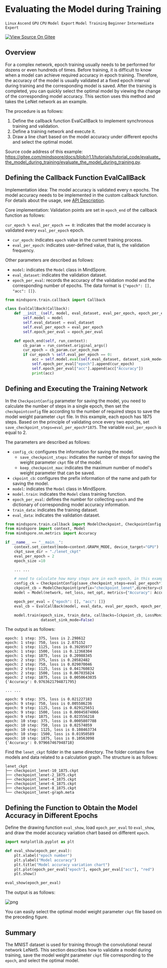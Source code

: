 ﻿# Evaluating the Model during Training

`Linux` `Ascend` `GPU` `CPU` `Model Export` `Model Training` `Beginner` `Intermediate` `Expert`

[![View Source On Gitee](../_static/logo_source.png)](https://gitee.com/mindspore/docs/blob/r1.1/tutorials/training/source_en/advanced_use/evaluate_the_model_during_training.md)

## Overview

For a complex network, epoch training usually needs to be performed for dozens or even hundreds of times. Before training, it is difficult to know when a model can achieve required accuracy in epoch training. Therefore, the accuracy of the model is usually validated at a fixed epoch interval during training and the corresponding model is saved. After the training is completed, you can quickly select the optimal model by viewing the change of the corresponding model accuracy. This section uses this method and takes the LeNet network as an example.

The procedure is as follows:

1. Define the callback function EvalCallBack to implement synchronous training and validation.
2. Define a training network and execute it.
3. Draw a line chart based on the model accuracy under different epochs and select the optimal model.

Source code address of this example: <https://gitee.com/mindspore/docs/blob/r1.1/tutorials/tutorial_code/evaluate_the_model_during_training/evaluate_the_model_during_training.py>.

## Defining the Callback Function EvalCallBack

Implementation idea: The model accuracy is validated every n epochs. The model accuracy needs to be implemented in the custom callback function. For details about the usage, see [API Description](https://www.mindspore.cn/doc/api_python/en/r1.1/mindspore/mindspore.train.html#mindspore.train.callback.Callback).

Core implementation: Validation points are set in `epoch_end` of the callback function as follows:

`cur_epoch % eval_per_epoch == 0`: indicates that the model accuracy is validated every `eval_per_epoch` epoch.

- `cur_epoch`: indicates `epoch` value in the current training process.
- `eval_per_epoch`: indicates user-defined value, that is, the validation frequency.

Other parameters are described as follows:

- `model`: indicates the `Model` class in MindSpore.
- `eval_dataset`: indicates the validation dataset.
- `epoch_per_eval`: records the accuracy of the validation model and the corresponding number of epochs. The data format is `{"epoch": [], "acc": []}`.

```python
from mindspore.train.callback import Callback

class EvalCallBack(Callback):
    def __init__(self, model, eval_dataset, eval_per_epoch, epoch_per_eval):
        self.model = model
        self.eval_dataset = eval_dataset
        self.eval_per_epoch = eval_per_epoch
        self.epoch_per_eval = epoch_per_eval

    def epoch_end(self, run_context):
        cb_param = run_context.original_args()
        cur_epoch = cb_param.cur_epoch_num
        if cur_epoch % self.eval_per_epoch == 0:
            acc = self.model.eval(self.eval_dataset, dataset_sink_mode=False)
            self.epoch_per_eval["epoch"].append(cur_epoch)
            self.epoch_per_eval["acc"].append(acc["Accuracy"])
            print(acc)

```

## Defining and Executing the Training Network

In the `CheckpointConfig` parameter for saving the model, you need to calculate the number of steps in a single epoch, then set the `checkpointconfig` file according to the number of required steps to save the model weight parameter `ckpt` file. In this example, each epoch has 1875 steps. Based on the principle of validating once every two epochs, set `save_checkpoint_steps=eval_per_epoch*1875`. The variable `eval_per_epoch` is equal to 2.

The parameters are described as follows:

- `config_ck`: configures the information for saving the model.
    - `save_checkpoint_steps`: indicates the number of steps for saving the weight parameter `ckpt` file of the model.
    - `keep_checkpoint_max`: indicates the maximum number of model's weight parameter that can be saved.
- `ckpoint_cb`: configures the prefix information of the name and path for saving the model.
- `model`: indicates the `Model` class in MindSpore.
- `model.train`: indicates the `Model` class training function.
- `epoch_per_eval`: defines the number for collecting `epoch` and the dictionary of corresponding model accuracy information.
- `train_data`: indicates the training dataset.
- `eval_data`: indicates the validation dataset.

```python
from mindspore.train.callback import ModelCheckpoint, CheckpointConfig, LossMonitor
from mindspore import context, Model
from mindspore.nn.metrics import Accuracy

if __name__ == "__main__":
    context.set_context(mode=context.GRAPH_MODE, device_target="GPU")
    ckpt_save_dir = "./lenet_ckpt"
    eval_per_epoch = 2
    epoch_size =10

    ... ...

    # need to calculate how many steps are in each epoch, in this example, 1875 steps per epoch.
    config_ck = CheckpointConfig(save_checkpoint_steps=eval_per_epoch*1875, keep_checkpoint_max=15)
    ckpoint_cb = ModelCheckpoint(prefix="checkpoint_lenet",directory=ckpt_save_dir, config=config_ck)
    model = Model(network, net_loss, net_opt, metrics={"Accuracy": Accuracy()})

    epoch_per_eval = {"epoch": [], "acc": []}
    eval_cb = EvalCallBack(model, eval_data, eval_per_epoch, epoch_per_eval)

    model.train(epoch_size, train_data, callbacks=[ckpoint_cb, LossMonitor(375), eval_cb],
                dataset_sink_mode=False)
```

The output is as follows:

```text
epoch: 1 step: 375, loss is 2.298612
epoch: 1 step: 750, loss is 2.075152
epoch: 1 step: 1125, loss is 0.39205977
epoch: 1 step: 1500, loss is 0.12368304
epoch: 1 step: 1875, loss is 0.20988345
epoch: 2 step: 375, loss is 0.20582482
epoch: 2 step: 750, loss is 0.029070046
epoch: 2 step: 1125, loss is 0.041760832
epoch: 2 step: 1500, loss is 0.067035824
epoch: 2 step: 1875, loss is 0.0050643035
{'Accuracy': 0.9763621794871795}

... ...

epoch: 9 step: 375, loss is 0.021227183
epoch: 9 step: 750, loss is 0.005586236
epoch: 9 step: 1125, loss is 0.029125651
epoch: 9 step: 1500, loss is 0.00045874066
epoch: 9 step: 1875, loss is 0.023556218
epoch: 10 step: 375, loss is 0.0005807788
epoch: 10 step: 750, loss is 0.02574059
epoch: 10 step: 1125, loss is 0.108463734
epoch: 10 step: 1500, loss is 0.01950589
epoch: 10 step: 1875, loss is 0.10563098
{'Accuracy': 0.979667467948718}
```

Find the `lenet_ckpt` folder in the same directory. The folder contains five models and data related to a calculation graph. The structure is as follows:

```text
lenet_ckpt
├── checkpoint_lenet-10_1875.ckpt
├── checkpoint_lenet-2_1875.ckpt
├── checkpoint_lenet-4_1875.ckpt
├── checkpoint_lenet-6_1875.ckpt
├── checkpoint_lenet-8_1875.ckpt
└── checkpoint_lenet-graph.meta
```

## Defining the Function to Obtain the Model Accuracy in Different Epochs

Define the drawing function `eval_show`, load `epoch_per_eval` to `eval_show`, and draw the model accuracy variation chart based on different `epoch`.

```python
import matplotlib.pyplot as plt

def eval_show(epoch_per_eval):
    plt.xlabel("epoch number")
    plt.ylabel("Model accuracy")
    plt.title("Model accuracy variation chart")
    plt.plot(epoch_per_eval["epoch"], epoch_per_eval["acc"], "red")
    plt.show()

eval_show(epoch_per_eval)
```

The output is as follows:

![png](./images/evaluate_the_model_during_training.png)

You can easily select the optimal model weight parameter `ckpt` file based on the preceding figure.

## Summary

The MNIST dataset is used for training through the convolutional neural network LeNet5. This section describes how to validate a model during training, save the model weight parameter `ckpt` file corresponding to the `epoch`, and select the optimal model.
